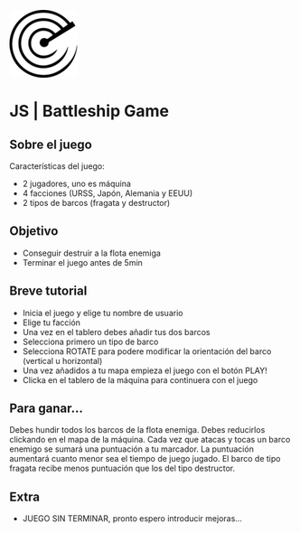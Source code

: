 ![Battleship Logo](src/favicon/apple-icon-120x120.png)

# JS | Battleship Game

## Sobre el juego

Características del juego:

- 2 jugadores, uno es máquina
- 4 facciones (URSS, Japón, Alemania y EEUU)
- 2 tipos de barcos (fragata y destructor)

## Objetivo

- Conseguir destruir a la flota enemiga
- Terminar el juego antes de 5min

## Breve tutorial

- Inicia el juego y elige tu nombre de usuario
- Elige tu facción
- Una vez en el tablero debes añadir tus dos barcos
- Selecciona primero un tipo de barco
- Selecciona ROTATE para podere modificar la orientación del barco (vertical u horizontal)
- Una vez añadidos a tu mapa empieza el juego con el botón PLAY!
- Clicka en el tablero de la máquina para continuera con el juego

## Para ganar...

Debes hundir todos los barcos de la flota enemiga. Debes reducirlos clickando en el mapa de la máquina. Cada vez que atacas y tocas un barco enemigo se sumará una puntuación a tu marcador. La puntuación aumentará cuanto menor sea el tiempo de juego jugado. El barco de tipo fragata recibe menos puntuación que los del tipo destructor.

## Extra

- JUEGO SIN TERMINAR, pronto espero introducir mejoras...
